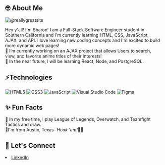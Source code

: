  <h2>🤓 About Me</h2> 

![@reallygreatsite](https://user-images.githubusercontent.com/103021766/174693470-04438652-71a9-4308-b058-1145347d2b5b.png)

<div>Hey y'all! I'm Sharon! I am a Full-Stack Software Engineer student in Southern California and I'm currently learning HTML, CSS, JavaScript, AJAX, and API. I love learning new coding concepts and I'm excited to build more dynamic web pages!
 
<div>🌱 I’m currently working on an AJAX project that allows Users to search, view, and favorite anime titles of their interests!</div> 
 <div>🌱 In the near future, I will be learning React, Node, and PostgreSQL.

 <h2>⚡Technologies</h2>

 ![HTML5](https://img.shields.io/badge/html5-%23E34F26.svg?style=for-the-badge&logo=html5&logoColor=white) ![CSS3](https://img.shields.io/badge/css3-%231572B6.svg?style=for-the-badge&logo=css3&logoColor=white) ![JavaScript](https://img.shields.io/badge/javascript-%23323330.svg?style=for-the-badge&logo=javascript&logoColor=%23F7DF1E) 
 ![Visual Studio Code](https://img.shields.io/badge/Visual%20Studio%20Code-0078d7.svg?style=for-the-badge&logo=visual-studio-code&logoColor=white) ![Figma](https://img.shields.io/badge/figma-%23F24E1E.svg?style=for-the-badge&logo=figma&logoColor=white)


<h2>✨ Fun Facts</h2>   
<div>👾 In my free time, I play League of Legends, Overwatch, and Teamfight Tactics and draw.</div>
<div>📍I'm from Austin, Texas- <i>Hook 'em!</i>🤘🏻</div>
  
<h2>🤝 Let's Connect</h2> 
  <li>
    <a href="https://www.linkedin.com/in/sharon-tieu/">LinkedIn</a>
  </li>

<!---
sharon-tieu/sharon-tieu is a ✨ special ✨ repository because its `README.md` (this file) appears on your GitHub profile.
You can click the Preview link to take a look at your changes.
--->
